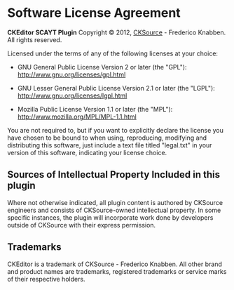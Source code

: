 Software License Agreement==========================**CKEditor SCAYT Plugin**Copyright &copy; 2012, [CKSource](http://cksource.com) - Frederico Knabben. All rights reserved.Licensed under the terms of any of the following licenses at your choice:*   GNU General Public License Version 2 or later (the "GPL"):    http://www.gnu.org/licenses/gpl.html*   GNU Lesser General Public License Version 2.1 or later (the "LGPL"):    http://www.gnu.org/licenses/lgpl.html*   Mozilla Public License Version 1.1 or later (the "MPL"):    http://www.mozilla.org/MPL/MPL-1.1.htmlYou are not required to, but if you want to explicitly declare the license you have chosen to be bound to when using, reproducing, modifying and distributing this software, just include a text file titled "legal.txt" in your version of this software, indicating your license choice.Sources of Intellectual Property Included in this plugin--------------------------------------------------------Where not otherwise indicated, all plugin content is authored by CKSource engineers and consists of CKSource-owned intellectual property. In some specific instances, the plugin will incorporate work done by developers outside of CKSource with their express permission.Trademarks----------CKEditor is a trademark of CKSource - Frederico Knabben. All other brand and product names are trademarks, registered trademarks or service marks of their respective holders.